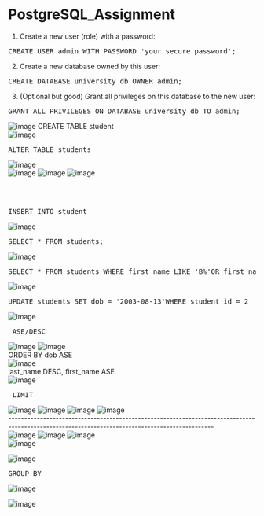 # PostgreSQL_Assignment
1. Create a new user (role) with a password:</br>
<pre>CREATE USER admin WITH PASSWORD 'your_secure_password';</pre>
2. Create a new database owned by this user:</br>
<pre>CREATE DATABASE university_db OWNER admin;</pre>
3. (Optional but good) Grant all privileges on this database to the new user:</br>
<pre>GRANT ALL PRIVILEGES ON DATABASE university_db TO admin;</pre>
![image](https://github.com/user-attachments/assets/2574e464-4371-413b-8f92-dde47f091a76)
 CREATE TABLE student</br>
![image](https://github.com/user-attachments/assets/3c75567b-ab51-4387-a401-75335dd9e5e9)
</br>
<pre>ALTER TABLE students</pre>
![image](https://github.com/user-attachments/assets/982a3ef2-8018-4002-87e7-e3394e20455d)</br>
![image](https://github.com/user-attachments/assets/37d6579e-d42a-44f6-8d2e-f9253f0470e2)
![image](https://github.com/user-attachments/assets/586887f4-ea1e-4e4f-aaae-e21af323727a)
![image](https://github.com/user-attachments/assets/16cc0e69-e457-451c-885c-3f06316f61d7)

</br>
</br>
<pre>INSERT INTO student</pre>

![image](https://github.com/user-attachments/assets/bf4c5ef7-1ee3-44e2-b93e-e4383f4c290a)
<pre>SELECT * FROM students;</pre>
![image](https://github.com/user-attachments/assets/20b334bf-6958-41cc-bf30-057efeba5529)
<pre>SELECT * FROM students WHERE first_name LIKE 'B%'OR first_name LIKE 'C%'</pre>
![image](https://github.com/user-attachments/assets/d53c9147-decc-49d1-9589-9e4f40926340)
<pre>UPDATE students SET dob = '2003-08-13'WHERE student_id = 2</pre>
![image](https://github.com/user-attachments/assets/505c2a8f-b005-4a2a-b15a-2e5d6c9c29c7)
<pre> ASE/DESC</pre>
![image](https://github.com/user-attachments/assets/2484cd89-2321-46dc-b62f-ad12a07c8ef1)
![image](https://github.com/user-attachments/assets/c88a5499-8395-44ad-b04c-2383b290b0f3)</bR>
 ORDER BY dob ASE</br>
![image](https://github.com/user-attachments/assets/38576e20-4299-41fb-ae43-91ec253ad151)</br>
 last_name DESC, first_name ASE</br>
![image](https://github.com/user-attachments/assets/77ab8cfb-5238-43ad-b190-b9cce6329642)
<pre> LIMIT </pre>
![image](https://github.com/user-attachments/assets/bc13f7e3-05a2-4cd1-ab0b-184cca9715c8)
![image](https://github.com/user-attachments/assets/4bf3ff17-9f89-4369-a783-2ef05765cd09)
![image](https://github.com/user-attachments/assets/a303ac9b-6b89-44cf-94cc-0fe556a27ced)
![image](https://github.com/user-attachments/assets/1af783b6-adbf-40bd-ab4c-1fc43dd75de2)
</br>
-----------------------------------------------------------------------------------------------------------------------------------------------</br>
![image](https://github.com/user-attachments/assets/dae01639-2ccb-4d83-8074-b069df6bc673)
![image](https://github.com/user-attachments/assets/926460b5-030b-4af3-874d-bf424a09d2f8)
![image](https://github.com/user-attachments/assets/8aec10f5-a985-4f49-b044-e951a368fbcc)
</br>
![image](https://github.com/user-attachments/assets/39c6e7f7-f012-4c7a-a7b1-34105538e165)

![image](https://github.com/user-attachments/assets/9c9db5ac-5238-4e95-9162-23b935bf5fb1)
<pre>GROUP BY</pre>
![image](https://github.com/user-attachments/assets/6d333682-8c1c-4f70-9f9c-5dea46e434b7)

![image](https://github.com/user-attachments/assets/153090ba-2e65-4eef-9bba-f1c611c405e1)

